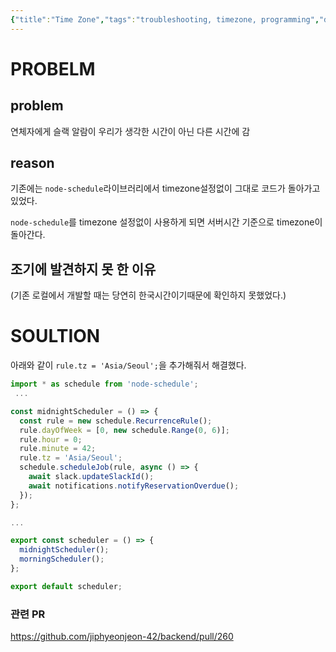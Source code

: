 ```yaml
---
{"title":"Time Zone","tags":"troubleshooting, timezone, programming","dg-publish":true,"permalink":"/troubleshooting/node-schedule-time-zone/","dgPassFrontmatter":true}
---
```



# PROBELM

## problem
연체자에게 슬랙 알람이 우리가 생각한 시간이 아닌 다른 시간에 감

## reason
기존에는 `node-schedule`라이브러리에서 timezone설정없이 그대로 코드가 돌아가고 있었다. 

`node-schedule`를 timezone 설정없이 사용하게 되면 서버시간 기준으로 timezone이 돌아간다. 

## 조기에 발견하지 못 한 이유
(기존 로컬에서 개발할 때는 당연히 한국시간이기때문에 확인하지 못했었다.)

# SOULTION

아래와 같이  `rule.tz = 'Asia/Seoul';`을 추가해줘서 해결했다.


```javascript
import * as schedule from 'node-schedule';
 ...

const midnightScheduler = () => {
  const rule = new schedule.RecurrenceRule();
  rule.dayOfWeek = [0, new schedule.Range(0, 6)];
  rule.hour = 0;
  rule.minute = 42;
  rule.tz = 'Asia/Seoul';
  schedule.scheduleJob(rule, async () => {
    await slack.updateSlackId();
    await notifications.notifyReservationOverdue();
  });
};

...

export const scheduler = () => {
  midnightScheduler();
  morningScheduler();
};

export default scheduler;
```


### 관련 PR
https://github.com/jiphyeonjeon-42/backend/pull/260